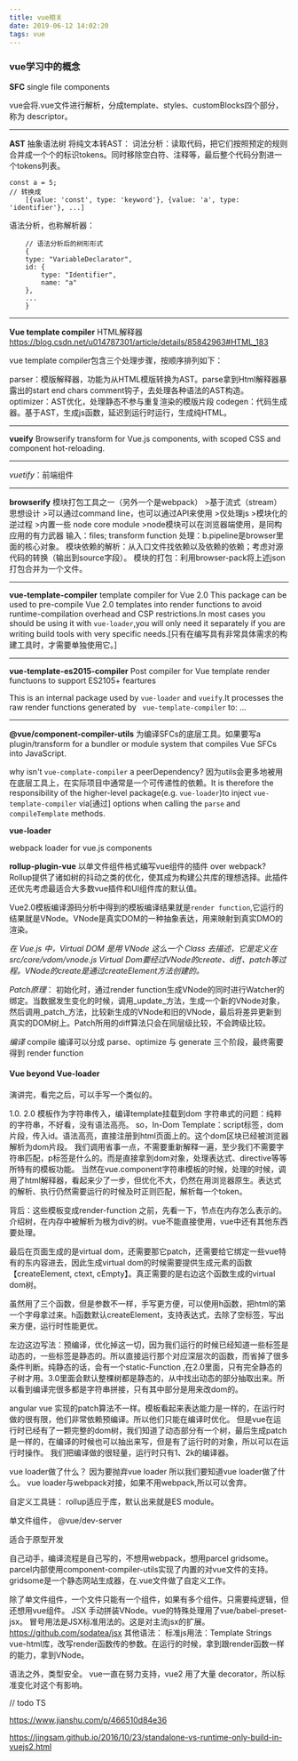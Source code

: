 ```yaml
---
title: vue相关
date: 2019-06-12 14:02:20
tags: vue
---
```

### vue学习中的概念

**SFC** single file components

vue会将.vue文件进行解析，分成template、styles、customBlocks四个部分，称为 descriptor。

---

**AST**  抽象语法树
将纯文本转AST：
词法分析：读取代码，把它们按照预定的规则合并成一个个的标识tokens。同时移除空白符、注释等，最后整个代码分割进一个tokens列表。
```
const a = 5;
// 转换成
    [{value: 'const', type: 'keyword'}, {value: 'a', type: 'identifier'}, ...]
```

语法分析，也称解析器：
```
    // 语法分析后的树形形式
    {
    type: "VariableDeclarator", 
    id: {
        type: "Identifier",
        name: "a"
    },
    ...
    }
```
---
**Vue template compiler** HTML解释器
https://blog.csdn.net/u014787301/article/details/85842963#HTML_183

vue template compiler包含三个处理步骤，按顺序排列如下：

parser：模版解释器，功能为从HTML模版转换为AST。parse拿到Html解释器暴露出的start end chars comment钩子，去处理各种语法的AST构造。
optimizer：AST优化，处理静态不参与重复渲染的模版片段
codegen：代码生成器。基于AST，生成js函数，延迟到运行时运行，生成纯HTML。

---


**vueify**  Browserify transform for Vue.js components, with scoped CSS and component hot-reloading. 

---

*vuetify*：前端组件

---

**browserify**  模块打包工具之一（另外一个是webpack）
	>基于流式（stream）思想设计
    >可以通过command line，也可以通过API来使用
    >仅处理js
    >模块化的逆过程
    >内置一些 node core module
    >node模块可以在浏览器端使用，是同构应用的有力武器
输入：files; transform function
处理：b.pipeline是browser里面的核心对象。
模块依赖的解析：从入口文件找依赖以及依赖的依赖；考虑对源代码的转换（输出到source字段）。
模块的打包：利用browser-pack将上述json打包合并为一个文件。

---

**vue-template-compiler**
template compiler for Vue 2.0
This package can be used to pre-compile Vue 2.0 templates into render functions to avoid runtime-compilation overhead and CSP restrictions.In most cases you should be using it with ```vue-loader```,you will only need it separately if you are writing build tools with very specific needs.[只有在编写具有非常具体需求的构建工具时，才需要单独使用它。]

---

**vue-template-es2015-compiler**
Post compiler for Vue template render functuons to support ES2105+ feartures

This is an internal package used by ```vue-loader``` and ```vueify```.It processes the raw render functions generated by ``` vue-template-compiler``` to:
...

---

**@vue/component-compiler-utils**
为编译SFCs的底层工具。如果要写a plugin/transform for a bundler or module system that compiles Vue SFCs into JavaScript.

why isn't ```vue-complate-compiler``` a peerDependency?
因为utils会更多地被用在底层工具上，在实际项目中通常是一个可传递性的依赖。It is therefore the responsibility of the higher-level package(e.g. ```vue-loader```)to inject ```vue-template-compiler``` via[通过] options when calling the ```parse``` and ```compileTemplate``` methods.

**vue-loader**

webpack loader for vue.js components

**rollup-plugin-vue**
以单文件组件格式编写vue组件的插件
over webpack?
Rollup提供了诸如树的抖动之类的优化，使其成为构建公共库的理想选择。此插件还优先考虑最适合大多数vue插件和UI组件库的默认值。

Vue2.0模板编译源码分析中得到的模板编译结果就是```render function```,它运行的结果就是VNode。VNode是真实DOM的一种抽象表达，用来映射到真实DMO的渲染。

*在 Vue.js 中，Virtual DOM 是用 VNode 这么一个 Class 去描述，它是定义在 src/core/vdom/vnode.js*
*Virtual Dom要经过VNode的create、diff、patch等过程。VNode的create是通过createElement方法创建的。*

*Patch原理*：
初始化时，通过render function生成VNode的同时进行Watcher的绑定。当数据发生变化的时候，调用_update_方法，生成一个新的VNode对象，然后调用_patch_方法，比较新生成的VNode和旧的VNode，最后将差异更新到真实的DOM树上。Patch所用的diff算法只会在同层级比较，不会跨级比较。


*编译*
compile 编译可以分成 parse、optimize 与 generate 三个阶段，最终需要得到 render function



#### Vue beyond Vue-loader

演讲完，看完之后，可以手写一个类似的。

1.0. 2.0 模板作为字符串传入，编译template挂载到dom 字符串式的问题：纯粹的字符串，不好看，没有语法高亮。
so，In-Dom Template：script标签，dom片段，传入id。语法高亮，直接注册到html页面上的。这个dom区块已经被浏览器解析为dom片段。
我们调用省事一点，不需要重新解释一遍，至少我们不需要字符串匹配，p标签是什么的。而是直接拿到dom对象，处理表达式、directive等等所特有的模板功能。
当然在vue.component字符串模板的时候，处理的时候，调用了html解释器，看起来少了一步，但优化不大，仍然在用浏览器原生。表达式的解析、执行仍然需要运行的时候及时正则匹配，解析每一个token。

背后：这些模板变成render-function
之前，先看一下，节点在内存怎么表示的。介绍树，在内存中被解析为根为div的树。vue不能直接使用，vue中还有其他东西要处理。

最后在页面生成的是virtual dom，还需要那它patch，还需要给它绑定一些vue特有的东内容进去，因此生成virtual dom的时候需要提供生成元素的函数【createElement, ctext, cEmpty】。真正需要的是右边这个函数生成的virtual dom树。

虽然用了三个函数，但是参数不一样，手写更方便，可以使用h函数，把html的第一个字母拿过来。h函数默认createElement，支持表达式，去除了空标签，写出来方便，运行时性能更优。

左边这边写法：预编译，优化掉这一切，因为我们运行的时候已经知道一些标签是动态的，一些标签是静态的。所以直接运行那个对应深层次的函数，而省掉了很多条件判断。纯静态的话，会有一个static-Function ,在2.0里面，只有完全静态的子树才用。3.0里面会默认整棵树都是静态的，从中找出动态的部分抽取出来。所以看到编译完很多都是字符串拼接，只有其中部分是用来改dom的。

angular vue 实现的patch算法不一样。模板看起来表达能力是一样的，在运行时做的很有限，他们非常依赖预编译。所以他们只能在编译时优化。
但是vue在运行时已经有了一颗完整的dom树，我们知道了动态部分有一个树，最后生成patch是一样的，在编译的时候也可以抽出来写，但是有了运行时的对象，所以可以在运行时操作。  我们把编译做的很轻量，运行时只有1、2k的编译器。

vue loader做了什么？
因为要抛弃vue loader 所以我们要知道vue loader做了什么。
vue loader与webpack对接，如果不用webpack,所以可以舍弃。

自定义工具链：
rollup适应于库，默认出来就是ES module。

单文件组件， @vue/dev-server

适合于原型开发


自己动手，编译流程是自己写的，不想用webpack，想用parcel gridsome。
parcel内部使用component-compiler-utils实现了内置的对vue文件的支持。
gridsome是一个静态网站生成器，在.vue文件做了自定义工作。


除了单文件组件，一个文件只能有一个组件，如果有多个组件。只需要纯逻辑，但还想用vue组件。
JSX 手动拼装VNode。vue的特殊处理用了vue/babel-preset-jsx。
冒号用法是JSX标准用法的。这是对主流jsx的扩展。
https://github.com/sodatea/jsx
其他语法：
标准js用法：Template Strings
vue-html库，改写render函数传的参数。在运行的时候，拿到跟render函数一样的能力，拿到VNode。


语法之外，类型安全。
vue一直在努力支持，vue2 用了大量 decorator，所以标准变化对这个有影响。

// todo  TS

https://www.jianshu.com/p/466510d84e36

https://jingsam.github.io/2016/10/23/standalone-vs-runtime-only-build-in-vuejs2.html


